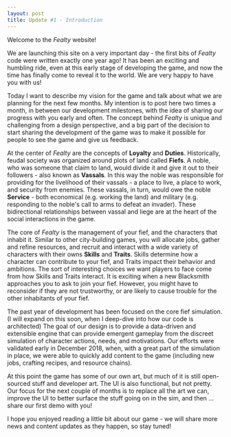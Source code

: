 ```yaml
---
layout: post
title: Update #1 - Introduction
---
```


Welcome to the *Fealty* website!

We are launching this site on a very important day - the first bits of *Fealty* code were written exactly one year ago! It has been an exciting and humbling ride, even at this early stage of developing the game, and now the time has finally come to reveal it to the world. We are very happy to have you with us!

Today I want to describe my vision for the game and talk about what we are planning for the next few months. My intention is to post here two times a month, in between our development milestones, with the idea of sharing our progress with you early and often. The concept behind *Fealty* is unique and challenging from a design perspective, and a big part of the decision to start sharing the development of the game was to make it possible for people to see the game and give us feedback.

At the center of *Fealty* are the concepts of **Loyalty** and **Duties**. Historically, feudal society was organized around plots of land called **Fiefs**. A noble, who was someone that claim to land, would divide it and give it out to their followers - also known as **Vassals**. In this way the noble was responsible for providing for the livelihood of their vassals - a place to live, a place to work, and security from enemies. These vassals, in turn, would owe the noble **Service** - both economical (e.g. working the land) and military (e.g. responding to the noble's call to arms to defeat an invader). These bidirectional relationships between vassal and liege are at the heart of the social interactions in the game.

The core of *Fealty* is the management of your fief, and the characters that inhabit it. Similar to other city-building games, you will allocate jobs, gather and refine resources, and recruit and interact with a wide variety of characters with their owns **Skills** and **Traits**.  Skills determine how a character can contribute to your fief, and Traits impact their behavior and ambitions. The sort of interesting choices we want players to face come from how Skills and Traits interact. It is exciting when a new Blacksmith approaches you to ask to join your fief. However, you might have to reconsider if they are not trustworthy, or are likely to cause trouble for the other inhabitants of your fief.

The past year of development has been focused on the core fief simulation. (I will expand on this soon, when I deep-dive into how our code is architected) The goal of our design is to provide a data-driven and extensible engine that can provide emergent gameplay from the discreet simulation of character actions, needs, and motivations. Our efforts were validated early in December 2018, when, with a great part of the simulation in place, we were able to quickly add content to the game (including new jobs, crafting recipes, and resource chains). 

At this point the game has some of our own art, but much of it is still open-sourced stuff and developer art. The UI is also functional, but not pretty. Our focus for the next couple of months is to replace all the art we can, improve the UI to better surface the stuff going on in the sim, and then ... share our first demo with you!

I hope you enjoyed reading a little bit about our game - we will share more news and content updates as they happen, so stay tuned!